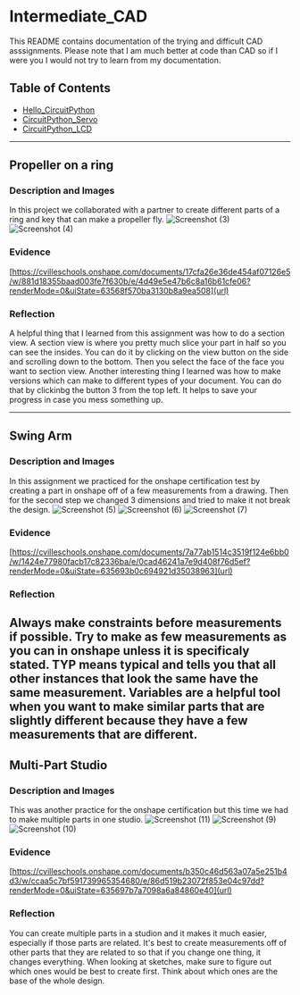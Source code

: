 # Intermediate_CAD
This README contains documentation of the trying and difficult CAD asssignments. Please note that I am much better at code than CAD so if I were you I would not try to learn from my documentation.
## Table of Contents
* [Hello_CircuitPython](#Hello_CircuitPython)
* [CircuitPython_Servo](#CircuitPython_Servo)
* [CircuitPython_LCD](#CircuitPython_LCD)

---

## Propeller on a ring

### Description and Images
In this project we collaborated with a partner to create different parts of a ring and key that can make a propeller fly. 
![Screenshot (3)](https://user-images.githubusercontent.com/91094422/197535259-7f95866b-a796-4434-a3d5-1f2cebb3d292.png)
![Screenshot (4)](https://user-images.githubusercontent.com/91094422/197535314-e7f6cf5d-44ba-4a0c-ae36-f1961ee4a87e.png)

### Evidence
[https://cvilleschools.onshape.com/documents/17cfa26e36de454af07126e5/w/881d18355baad003fe7f630b/e/4d49e5e47b6c8a16b61cfe06?renderMode=0&uiState=63568f570ba3130b8a9ea508](url)

### Reflection
A helpful thing that I learned from this assignment was how to do a section view. A section view is where you pretty much slice your part in half so you can see the insides. You can do it by clicking on the view button on the side and scrolling down to the bottom. Then you select the face of the face you want to section view. Another interesting thing I learned was how to make versions which can make to different types of your document. You can do that by clickinbg the button 3 from the top left. It helps to save your progress in case you mess something up.

---

## Swing Arm

### Description and Images
In this assignment we practiced for the onshape certification test by creating a part in onshape off of a few measurements from a drawing. Then for the second step we changed 3 dimensions and tried to make it not break the design.
![Screenshot (5)](https://user-images.githubusercontent.com/91094422/197536716-7b991a24-d698-4ca9-96fa-28ff5e71d7a7.png)
![Screenshot (6)](https://user-images.githubusercontent.com/91094422/197536730-f1dde697-ab45-453f-8359-e539bab8a236.png)
![Screenshot (7)](https://user-images.githubusercontent.com/91094422/197536749-425905c2-b695-4bd9-bb5f-dae975a2421d.png)

### Evidence
[https://cvilleschools.onshape.com/documents/7a77ab1514c3519f124e6bb0/w/1424e77980facb17c82336ba/e/0cad46241a7e9d408f76d5ef?renderMode=0&uiState=635693b0c694921d35038963](url)

### Reflection
Always make constraints before measurements if possible. Try to make as few measurements as you can in onshape unless it is specificaly stated. TYP means typical and tells you that all other instances that look the same have the same measurement. Variables are a helpful tool when you want to make similar parts that are slightly different because they have a few measurements that are different.
---

## Multi-Part Studio

### Description and Images
This was another practice for the onshape certification but this time we had to make multiple parts in one studio.
![Screenshot (11)](https://user-images.githubusercontent.com/91094422/197540567-53378404-1ea8-45d6-8755-3ce2dd765e38.png)
![Screenshot (9)](https://user-images.githubusercontent.com/91094422/197540188-59d9067b-9ce1-430b-801f-7ea34a66ca0c.png)
![Screenshot (10)](https://user-images.githubusercontent.com/91094422/197540204-1c7c6536-a3b3-4125-b37a-a90ca2bab509.png)

### Evidence
[https://cvilleschools.onshape.com/documents/b350c46d563a07a5e251b4d3/w/ccaa5c7bf591739965354680/e/86d519b23072f853e04c97dd?renderMode=0&uiState=635697b7a7098a6a84860e40](url)

### Reflection
You can create multiple parts in a studion and it makes it much easier, especially if those parts are related. It's best to create measurements off of other parts that they are related to so that if you change one thing, it changes everything. When looking at sketches, make sure to figure out which ones would be best to create first. Think about which ones are the base of the whole design.
